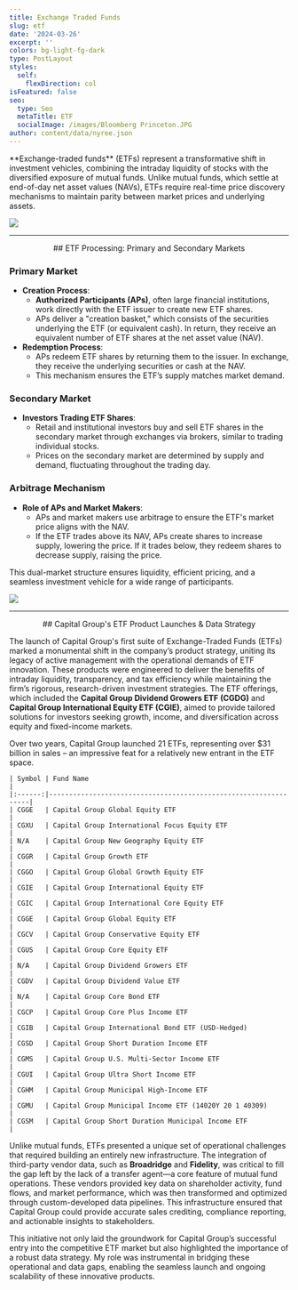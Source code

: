 ```yaml
---
title: Exchange Traded Funds
slug: etf
date: '2024-03-26'
excerpt: ''
colors: bg-light-fg-dark
type: PostLayout
styles:
  self:
    flexDirection: col
isFeatured: false
seo:
  type: Seo
  metaTitle: ETF
  socialImage: /images/Bloomberg Princeton.JPG
author: content/data/nyree.json
---
```

<div style="text-align: left">**Exchange-traded funds** (ETFs) represent a transformative shift in investment vehicles, combining the intraday liquidity of stocks with the diversified exposure of mutual funds. Unlike mutual funds, which settle at end-of-day net asset values (NAVs), ETFs require real-time price discovery mechanisms to maintain parity between market prices and underlying assets. </div>



![](/images/Screenshot%202025-02-20%20at%204.06.12%E2%80%AFPM.png)

***

<div style="text-align: center">## ETF Processing: Primary and Secondary Markets</div>

### Primary Market

*   **Creation Process**:
    *   **Authorized Participants (APs)**, often large financial institutions, work directly with the ETF issuer to create new ETF shares.
    *   APs deliver a "creation basket," which consists of the securities underlying the ETF (or equivalent cash). In return, they receive an equivalent number of ETF shares at the net asset value (NAV).
*   **Redemption Process**:
    *   APs redeem ETF shares by returning them to the issuer. In exchange, they receive the underlying securities or cash at the NAV.
    *   This mechanism ensures the ETF’s supply matches market demand.

### Secondary Market

*   **Investors Trading ETF Shares**:
    *   Retail and institutional investors buy and sell ETF shares in the secondary market through exchanges via brokers, similar to trading individual stocks.
    *   Prices on the secondary market are determined by supply and demand, fluctuating throughout the trading day.

### Arbitrage Mechanism

*   **Role of APs and Market Makers**:
    *   APs and market makers use arbitrage to ensure the ETF's market price aligns with the NAV.
    *   If the ETF trades above its NAV, APs create shares to increase supply, lowering the price. If it trades below, they redeem shares to decrease supply, raising the price.

This dual-market structure ensures liquidity, efficient pricing, and a seamless investment vehicle for a wide range of participants.

![](/images/Primary%20Market.webp)

***

<div style="text-align: center">## Capital Group's ETF Product Launches & Data Strategy</div>

The launch of Capital Group's first suite of Exchange-Traded Funds (ETFs) marked a monumental shift in the company’s product strategy, uniting its legacy of active management with the operational demands of ETF innovation. These products were engineered to deliver the benefits of intraday liquidity, transparency, and tax efficiency while maintaining the firm’s rigorous, research-driven investment strategies. The ETF offerings, which included the **Capital Group Dividend Growers ETF (CGDG)** and **Capital Group International Equity ETF (CGIE)**, aimed to provide tailored solutions for investors seeking growth, income, and diversification across equity and fixed-income markets.

Over two years, Capital Group launched 21 ETFs, representing over $31 billion in sales – an impressive feat for a relatively new entrant in the ETF space.

```
| Symbol | Fund Name                                                       |
|:------:|-----------------------------------------------------------------|
| CGGE   | Capital Group Global Equity ETF                                 |
| CGXU   | Capital Group International Focus Equity ETF                    |
| N/A    | Capital Group New Geography Equity ETF                          |
| CGGR   | Capital Group Growth ETF                                        |
| CGGO   | Capital Group Global Growth Equity ETF                          |
| CGIE   | Capital Group International Equity ETF                          |
| CGIC   | Capital Group International Core Equity ETF                     |
| CGGE   | Capital Group Global Equity ETF                                 |
| CGCV   | Capital Group Conservative Equity ETF                           |
| CGUS   | Capital Group Core Equity ETF                                   |
| N/A    | Capital Group Dividend Growers ETF                              |
| CGDV   | Capital Group Dividend Value ETF                                |
| N/A    | Capital Group Core Bond ETF                                     |
| CGCP   | Capital Group Core Plus Income ETF                              |
| CGIB   | Capital Group International Bond ETF (USD-Hedged)               |
| CGSD   | Capital Group Short Duration Income ETF                         |
| CGMS   | Capital Group U.S. Multi-Sector Income ETF                      |
| CGUI   | Capital Group Ultra Short Income ETF                            |
| CGHM   | Capital Group Municipal High-Income ETF                         |
| CGMU   | Capital Group Municipal Income ETF (14020Y 20 1 40309)          |
| CGSM   | Capital Group Short Duration Municipal Income ETF               |

```

Unlike mutual funds, ETFs presented a unique set of operational challenges that required building an entirely new infrastructure. The integration of third-party vendor data, such as **Broadridge** and **Fidelity**, was critical to fill the gap left by the lack of a transfer agent—a core feature of mutual fund operations. These vendors provided key data on shareholder activity, fund flows, and market performance, which was then transformed and optimized through custom-developed data pipelines. This infrastructure ensured that Capital Group could provide accurate sales crediting, compliance reporting, and actionable insights to stakeholders.

This initiative not only laid the groundwork for Capital Group’s successful entry into the competitive ETF market but also highlighted the importance of a robust data strategy. My role was instrumental in bridging these operational and data gaps, enabling the seamless launch and ongoing scalability of these innovative products.